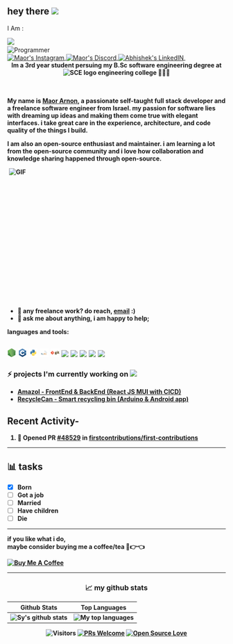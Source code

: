 
## hey there <img src="https://media.giphy.com/media/hvRJCLFzcasrR4ia7z/giphy.gif" width="25px">

 I Am :
  <div align="left">
  <img src="https://media-exp1.licdn.com/dms/image/C4D16AQGgGT2dnwQTbQ/profile-displaybackgroundimage-shrink_350_1400/0/1622329582282?e=1654128000&v=beta&t=fRQVvjqcrRA6Ahxi8fy_Tp9u-Ohgl4g0m9LPfOEctis" width="1400 *0.8" height="320*0.6"> 

<br/>
  <img src="https://img.shields.io/badge/Maor-Programmer-blue" alt="Programmer" >
  <br />
  
 <a href="https://www.instagram.com/maor_ar/"> 
  <img align="center" alt="Maor's Instagram" width="22px" src="https://raw.githubusercontent.com/hussainweb/hussainweb/main/icons/instagram.png" />
</a>
  
<a href="https://www.instagram.com/maor_ar/">
  <img align="center" alt="Maor's Discord" width="22px" src="https://raw.githubusercontent.com/peterthehan/peterthehan/master/assets/discord.svg" />
</a>
<a href="https://www.linkedin.com/in/maor-arnon-software-engineer-student">
  <img align="center" alt="Abhishek's LinkedIN" width="22px" src="https://raw.githubusercontent.com/peterthehan/peterthehan/master/assets/linkedin.svg" />
</a>
    &emsp;&emsp;&emsp;&emsp;&emsp;&emsp;<div align="center"> <b>Im a 3rd year student persuing my B.Sc software engineering degree at <img src="https://upload.wikimedia.org/wikipedia/he/4/44/SCE_logo.png"
     alt="SCE logo" width="70px"> engineering college 👨🏼‍🎓 </font></div>
  <b/><br/>
</div>





<br />


My name is [Maor Arnon](https://maor-ar.github.io/), a passionate self-taught full stack developer and a freelance software engineer from Israel. my passion for software lies with dreaming up ideas and making them come true with elegant interfaces. i take great care in the experience, architecture, and code quality of the things I build.

I am also an open-source enthusiast and maintainer. i am learning a lot from the open-source community and i love how collaboration and knowledge sharing happened through open-source. 


  <img align="right" alt="GIF" src="https://github.com/abhisheknaiidu/abhisheknaiidu/blob/master/code.gif?raw=true" width="500" height="320" />
  
- 💼 any freelance work? do reach, [email](mailto:maorar1@ac.sce.ac.il) :)
- 💬 ask me about anything, i am happy to help;

**languages and tools:**  

<code><img height="20" src="https://raw.githubusercontent.com/github/explore/80688e429a7d4ef2fca1e82350fe8e3517d3494d/topics/nodejs/nodejs.png"></code>
<code><img height="20" src="https://raw.githubusercontent.com/github/explore/80688e429a7d4ef2fca1e82350fe8e3517d3494d/topics/cpp/cpp.png"></code>
<code><img height="20" src="https://raw.githubusercontent.com/github/explore/80688e429a7d4ef2fca1e82350fe8e3517d3494d/topics/python/python.png"></code>
<code><img height="20" src="https://raw.githubusercontent.com/github/explore/80688e429a7d4ef2fca1e82350fe8e3517d3494d/topics/mysql/mysql.png"></code>
<code><img height="20" src="https://raw.githubusercontent.com/github/explore/80688e429a7d4ef2fca1e82350fe8e3517d3494d/topics/git/git.png"></code>
<code><img height="20" src="https://raw.githubusercontent.com/dereknguyen269/dereknguyen269/master/images/html.png"></code>
<code><img height="20" src="https://raw.githubusercontent.com/dereknguyen269/dereknguyen269/master/images/css3.png"></code>
<code><img height="20" src="https://raw.githubusercontent.com/dereknguyen269/dereknguyen269/master/images/js.png"></code>
<code><img height="20" src="https://raw.githubusercontent.com/dereknguyen269/dereknguyen269/master/images/reactjs.png"></code>
<code><img height="20" src="https://img.icons8.com/color/344/java-coffee-cup-logo--v1.png"></code>
---
### :zap: projects I'm currently working on <img src="https://media.giphy.com/media/12oufCB0MyZ1Go/giphy.gif" width="50">


- [Amazol - FrontEnd & BackEnd (React JS MUI with CICD)](https://github.com/TeamN3M/Amazol-FE)
- [RecycleCan - Smart recycling bin (Arduino & Android app)](https://github.com/Maor-Ar/RecycleCan)
## **Recent Activity-**
<!--START_SECTION:activity-->
1. 💪 Opened PR [#48529](https://github.com/firstcontributions/first-contributions/pull/48529) in [firstcontributions/first-contributions](https://github.com/firstcontributions/first-contributions)
<!--END_SECTION:activity-->



---
## 📊 tasks

- [x] Born
- [ ] Got a job
- [ ] Married
- [ ] Have children
- [ ] Die

---

if you like what i do, <br>
maybe consider buying me a coffee/tea 🥺👉👈

<a href="https://www.buymeacoffee.com/maorerrorT" target="_blank"><img src="https://cdn.buymeacoffee.com/buttons/v2/default-red.png" alt="Buy Me A Coffee" width="150" ></a>

---


<div align="center">


### 📈 my github stats
| Github Stats | Top Languages |
| --- | --- |
| ![Sy's github stats](https://github-readme-stats.vercel.app/api?username=Maor-Ar&show_icons=true&theme=gotham) | ![My top languages](https://github-readme-stats.vercel.app/api/top-langs/?username=Maor-Ar&show_icons=true&theme=gotham) |


![Visitors](https://visitor-badge.glitch.me/badge?page_id=Maor-Ar.Maor-Ar) [![PRs Welcome](https://img.shields.io/badge/PRs-welcome-brightgreen.svg?style=flat&logo=github)](https://github.com/Maor-Ar) [![Open Source Love](https://badges.frapsoft.com/os/v2/open-source.svg?v=103)](https://github.com/Maor-Ar)

</div>
